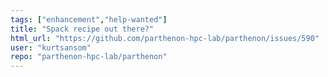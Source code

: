 ```yaml
---
tags: ["enhancement","help-wanted"]
title: "Spack recipe out there?"
html_url: "https://github.com/parthenon-hpc-lab/parthenon/issues/590"
user: "kurtsansom"
repo: "parthenon-hpc-lab/parthenon"
---
```



